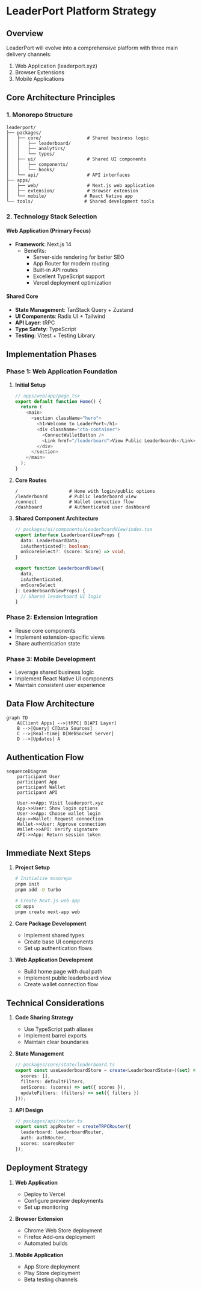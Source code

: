 # LeaderPort Platform Strategy

## Overview
LeaderPort will evolve into a comprehensive platform with three main delivery channels:
1. Web Application (leaderport.xyz)
2. Browser Extensions
3. Mobile Applications

## Core Architecture Principles

### 1. Monorepo Structure
```
leaderport/
├── packages/
│   ├── core/                 # Shared business logic
│   │   ├── leaderboard/
│   │   ├── analytics/
│   │   └── types/
│   ├── ui/                   # Shared UI components
│   │   ├── components/
│   │   └── hooks/
│   └── api/                  # API interfaces
├── apps/
│   ├── web/                  # Next.js web application
│   ├── extension/            # Browser extension
│   └── mobile/              # React Native app
└── tools/                   # Shared development tools
```

### 2. Technology Stack Selection

#### Web Application (Primary Focus)
- **Framework**: Next.js 14
  - Benefits:
    - Server-side rendering for better SEO
    - App Router for modern routing
    - Built-in API routes
    - Excellent TypeScript support
    - Vercel deployment optimization

#### Shared Core
- **State Management**: TanStack Query + Zustand
- **UI Components**: Radix UI + Tailwind
- **API Layer**: tRPC
- **Type Safety**: TypeScript
- **Testing**: Vitest + Testing Library

## Implementation Phases

### Phase 1: Web Application Foundation
1. **Initial Setup**
   ```typescript
   // apps/web/app/page.tsx
   export default function Home() {
     return (
       <main>
         <section className="hero">
           <h1>Welcome to LeaderPort</h1>
           <div className="cta-container">
             <ConnectWalletButton />
             <Link href="/leaderboard">View Public Leaderboards</Link>
           </div>
         </section>
       </main>
     );
   }
   ```

2. **Core Routes**
   ```
   /                   # Home with login/public options
   /leaderboard        # Public leaderboard view
   /connect            # Wallet connection flow
   /dashboard          # Authenticated user dashboard
   ```

3. **Shared Component Architecture**
   ```typescript
   // packages/ui/components/LeaderboardView/index.tsx
   export interface LeaderboardViewProps {
     data: LeaderboardData;
     isAuthenticated?: boolean;
     onScoreSelect?: (score: Score) => void;
   }

   export function LeaderboardView({
     data,
     isAuthenticated,
     onScoreSelect
   }: LeaderboardViewProps) {
     // Shared leaderboard UI logic
   }
   ```

### Phase 2: Extension Integration
- Reuse core components
- Implement extension-specific views
- Share authentication state

### Phase 3: Mobile Development
- Leverage shared business logic
- Implement React Native UI components
- Maintain consistent user experience

## Data Flow Architecture

```mermaid
graph TD
    A[Client Apps] -->|tRPC| B[API Layer]
    B -->|Query| C[Data Sources]
    C -->|Real-time| D[WebSocket Server]
    D -->|Updates| A
```

## Authentication Flow

```mermaid
sequenceDiagram
    participant User
    participant App
    participant Wallet
    participant API

    User->>App: Visit leaderport.xyz
    App->>User: Show login options
    User->>App: Choose wallet login
    App->>Wallet: Request connection
    Wallet->>User: Approve connection
    Wallet->>API: Verify signature
    API->>App: Return session token
```

## Immediate Next Steps

1. **Project Setup**
   ```bash
   # Initialize monorepo
   pnpm init
   pnpm add -D turbo

   # Create Next.js web app
   cd apps
   pnpm create next-app web
   ```

2. **Core Package Development**
   - Implement shared types
   - Create base UI components
   - Set up authentication flows

3. **Web Application Development**
   - Build home page with dual path
   - Implement public leaderboard view
   - Create wallet connection flow

## Technical Considerations

1. **Code Sharing Strategy**
   - Use TypeScript path aliases
   - Implement barrel exports
   - Maintain clear boundaries

2. **State Management**
   ```typescript
   // packages/core/state/leaderboard.ts
   export const useLeaderboardStore = create<LeaderboardState>((set) => ({
     scores: [],
     filters: defaultFilters,
     setScores: (scores) => set({ scores }),
     updateFilters: (filters) => set({ filters })
   }));
   ```

3. **API Design**
   ```typescript
   // packages/api/router.ts
   export const appRouter = createTRPCRouter({
     leaderboard: leaderboardRouter,
     auth: authRouter,
     scores: scoresRouter
   });
   ```

## Deployment Strategy

1. **Web Application**
   - Deploy to Vercel
   - Configure preview deployments
   - Set up monitoring

2. **Browser Extension**
   - Chrome Web Store deployment
   - Firefox Add-ons deployment
   - Automated builds

3. **Mobile Application**
   - App Store deployment
   - Play Store deployment
   - Beta testing channels
```
